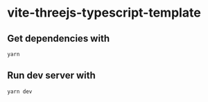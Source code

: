 # vite-threejs-typescript-template

## Get dependencies with
`yarn`

## Run dev server with
`yarn dev`
